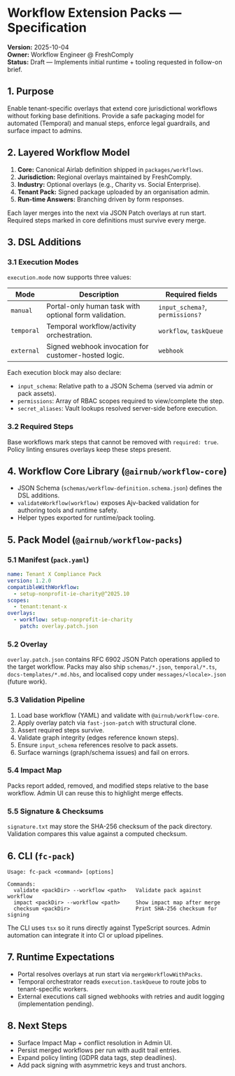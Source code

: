 # Workflow Extension Packs — Specification

**Version:** 2025-10-04  
**Owner:** Workflow Engineer @ FreshComply  
**Status:** Draft — Implements initial runtime + tooling requested in follow-on brief.

## 1. Purpose

Enable tenant-specific overlays that extend core jurisdictional workflows without forking base definitions. Provide a safe packaging
model for automated (Temporal) and manual steps, enforce legal guardrails, and surface impact to admins.

## 2. Layered Workflow Model

1. **Core:** Canonical Airlab definition shipped in `packages/workflows`.
2. **Jurisdiction:** Regional overlays maintained by FreshComply.
3. **Industry:** Optional overlays (e.g., Charity vs. Social Enterprise).
4. **Tenant Pack:** Signed package uploaded by an organisation admin.
5. **Run-time Answers:** Branching driven by form responses.

Each layer merges into the next via JSON Patch overlays at run start. Required steps marked in core definitions must survive every merge.

## 3. DSL Additions

### 3.1 Execution Modes

`execution.mode` now supports three values:

| Mode      | Description                                           | Required fields                  |
|-----------|-------------------------------------------------------|----------------------------------|
| `manual`  | Portal-only human task with optional form validation. | `input_schema?`, `permissions?`  |
| `temporal`| Temporal workflow/activity orchestration.            | `workflow`, `taskQueue`          |
| `external`| Signed webhook invocation for customer-hosted logic. | `webhook`                        |

Each execution block may also declare:

* `input_schema`: Relative path to a JSON Schema (served via admin or pack assets).
* `permissions`: Array of RBAC scopes required to view/complete the step.
* `secret_aliases`: Vault lookups resolved server-side before execution.

### 3.2 Required Steps

Base workflows mark steps that cannot be removed with `required: true`. Policy linting ensures overlays keep these steps present.

## 4. Workflow Core Library (`@airnub/workflow-core`)

* JSON Schema (`schemas/workflow-definition.schema.json`) defines the DSL additions.
* `validateWorkflow(workflow)` exposes Ajv-backed validation for authoring tools and runtime safety.
* Helper types exported for runtime/pack tooling.

## 5. Pack Model (`@airnub/workflow-packs`)

### 5.1 Manifest (`pack.yaml`)

```yaml
name: Tenant X Compliance Pack
version: 1.2.0
compatibleWithWorkflow:
  - setup-nonprofit-ie-charity@^2025.10
scopes:
  - tenant:tenant-x
overlays:
  - workflow: setup-nonprofit-ie-charity
    patch: overlay.patch.json
```

### 5.2 Overlay

`overlay.patch.json` contains RFC 6902 JSON Patch operations applied to the target workflow. Packs may also ship `schemas/*.json`,
`temporal/*.ts`, `docs-templates/*.md.hbs`, and localised copy under `messages/<locale>.json` (future work).

### 5.3 Validation Pipeline

1. Load base workflow (YAML) and validate with `@airnub/workflow-core`.
2. Apply overlay patch via `fast-json-patch` with structural clone.
3. Assert required steps survive.
4. Validate graph integrity (edges reference known steps).
5. Ensure `input_schema` references resolve to pack assets.
6. Surface warnings (graph/schema issues) and fail on errors.

### 5.4 Impact Map

Packs report added, removed, and modified steps relative to the base workflow. Admin UI can reuse this to highlight merge effects.

### 5.5 Signature & Checksums

`signature.txt` may store the SHA-256 checksum of the pack directory. Validation compares this value against a computed checksum.

## 6. CLI (`fc-pack`)

```
Usage: fc-pack <command> [options]

Commands:
  validate <packDir> --workflow <path>   Validate pack against workflow
  impact <packDir> --workflow <path>     Show impact map after merge
  checksum <packDir>                     Print SHA-256 checksum for signing
```

The CLI uses `tsx` so it runs directly against TypeScript sources. Admin automation can integrate it into CI or upload pipelines.

## 7. Runtime Expectations

* Portal resolves overlays at run start via `mergeWorkflowWithPacks`.
* Temporal orchestrator reads `execution.taskQueue` to route jobs to tenant-specific workers.
* External executions call signed webhooks with retries and audit logging (implementation pending).

## 8. Next Steps

* Surface Impact Map + conflict resolution in Admin UI.
* Persist merged workflows per run with audit trail entries.
* Expand policy linting (GDPR data tags, step deadlines).
* Add pack signing with asymmetric keys and trust anchors.
